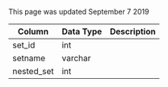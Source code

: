 This page was updated September 7 2019

| Column     | Data Type | Description |
| ---------- | --------- | ----------- |
| set_id     | int       |             |
| setname    | varchar   |             |
| nested_set | int       |             |